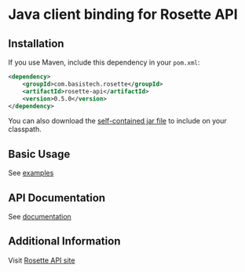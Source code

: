 Java client binding for Rosette API
==================================

Installation
------------

If you use Maven, include this dependency in your `pom.xml`:

```xml
<dependency>
    <groupId>com.basistech.rosette</groupId>
    <artifactId>rosette-api</artifactId>
    <version>0.5.0</version>
</dependency>
```

You can also download the [self-contained jar file](http://mvnrepository.com/artifact/com.basistech.rosette/rosette-api) to include on your classpath.

Basic Usage
-----------

See [examples](examples/src/main/java/com/basistech/rosette/examples)

API Documentation
-----------------

See [documentation](http://rosette-api.github.io/java)

Additional Information
----------------------

Visit [Rosette API site](https://developer.rosette.com)
